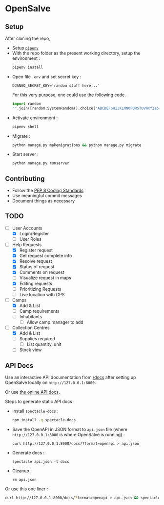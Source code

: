 # OpenSalve

## Setup

After cloning the repo,

* Setup [`pipenv`](https://pipenv.readthedocs.io/en/latest/)
* With the repo folder as the present working directory, setup the environment :
  ```bash
  pipenv install
  ```
* Open file `.env` and set secret key :
  ```
  DJANGO_SECRET_KEY='random stuff here...'
  ```
  For this very purpose, one could use the following code.
  ```python
  import random
  "".join([random.SystemRandom().choice('ABCDEFGHIJKLMNOPQRSTUVWXYZabcdefghijklmnopqrstuvwxyz0123456789!@#$%^&*(-_=+)') for i in range(96)])
  ```
* Activate environment :
  ```bash
  pipenv shell
  ```
* Migrate :
  ```bash
  python manage.py makemigrations && python manage.py migrate
  ```
* Start server :
  ```bash
  python manage.py runserver
  ```

## Contributing

* Follow the [PEP 8 Coding Standards](https://www.python.org/dev/peps/pep-0008/)
* Use meaningful commit messages
* Document things as necessary

## TODO

- [ ] User Accounts
    - [x] Login/Register
    - [ ] User Roles
- [ ] Help Requests
    - [x] Register request
    - [x] Get request complete info
    - [x] Resolve request
    - [x] Status of request
    - [x] Comments on request
    - [ ] Visualize request in maps
    - [x] Editing requests
    - [ ] Prioritizing Requests
    - [ ] Live location with GPS
- [ ] Camps
    - [x] Add & List
    - [ ] Camp requirements
    - [ ] Inhabitants
        - [ ] Allow camp manager to add
- [ ] Collection Centres
    - [x] Add & List
    - [ ] Supplies required
        - [ ] List quantity, unit
    - [ ] Stock view

## API Docs

Use an interactive API documentation from [/docs](http://127.0.0.1:8000/docs) after setting up OpenSalve locally on `http://127.0.0.1:8000`.

Or use [the online API docs](https://lab.subinsb.com/OpenSalve/).

Steps to generate static API docs :

* Install `spectacle-docs` :
  ```bash
  npm install -g spectacle-docs
  ```
* Save the OpenAPI in JSON format to `api.json` file (where `http://127.0.0.1:8000` is where OpenSalve is running) :
  ```
  curl http://127.0.0.1:8000/docs/?format=openapi > api.json
  ```
* Generate docs :
  ```
  spectacle api.json -t docs
  ```
* Cleanup :
  ```
  rm api.json
  ```

Or use this one liner :

```bash
curl http://127.0.0.1:8000/docs/?format=openapi > api.json && spectacle api.json -t docs && rm api.json
```
